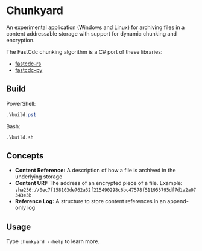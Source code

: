 # Chunkyard

An experimental application (Windows and Linux) for archiving files in a content
addressable storage with support for dynamic chunking and encryption.

The FastCdc chunking algorithm is a C# port of these libraries:

- [fastcdc-rs](https://github.com/nlfiedler/fastcdc-rs)
- [fastcdc-py](https://github.com/titusz/fastcdc-py)

## Build

PowerShell:

``` powershell
.\build.ps1
```

Bash:

``` shell
.\build.sh
```

## Concepts

- **Content Reference:** A description of how a file is archived in the
  underlying storage
- **Content URI:** The address of an encrypted piece of a file. Example:
  `sha256://0ec7f158103de762a32f215490298c6bc47578f511955795df7d1a2a07343e3b`
- **Reference Log:** A structure to store content references in an append-only
  log

## Usage

Type `chunkyard --help` to learn more.
